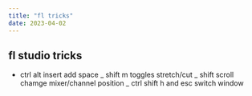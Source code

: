 ```yaml
---
title: "fl tricks"
date: 2023-04-02
---
```


## fl studio tricks
- ctrl alt insert add space
_ shift m toggles stretch/cut
_ shift scroll chamge mixer/channel position
_ ctrl shift h and esc switch window


